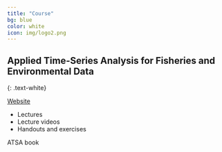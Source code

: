 ```yaml
---
title: "Course"
bg: blue
color: white
icon: img/logo2.png
---
```


## Applied Time-Series Analysis for Fisheries and Environmental Data
{: .text-white}

<div id="coursescontainer">
<div id="coursesbox">
<a id="boxlinks" href="https://nwfsc-timeseries.github.io/atsa/">Website</a>
<ul>
<li>Lectures</li>
<li>Lecture videos</li>
<li>Handouts and exercises</li>
</ul>
</div>
<p id="coursesbox">ATSA book</p>
</div>

